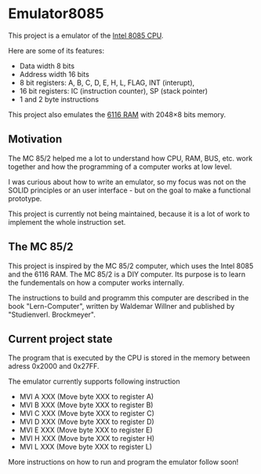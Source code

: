 # Emulator8085
This project is a emulator of the [Intel 8085 CPU](https://en.wikipedia.org/wiki/Intel_8085#Commands/instructions). 

Here are some of its features:
* Data width	8 bits
* Address width	16 bits
* 8 bit registers: A, B, C, D, E, H, L, FLAG, INT (interupt), 
* 16 bit registers: IC (instruction counter), SP (stack pointer)
* 1 and 2 byte instructions 

This project also emulates the [6116 RAM](http://ee-classes.usc.edu/ee459/library/datasheets/6116SA.pdf) with 2048×8 bits memory.

## Motivation

The MC 85/2 helped me a lot to understand how CPU, RAM, BUS, etc. work together and how the programming of a computer works at low level. 

I was curious about how to write an emulator, so my focus was not on the SOLID principles or an user interface - but on the goal to make a functional prototype.

This project is currently not being maintained, because it is a lot of work to implement the whole instruction set.

## The MC 85/2
This project is inspired by the MC 85/2 computer, which uses the Intel 8085 and the 6116 RAM.
The MC 85/2 is a DIY computer. Its purpose is to learn the fundementals on how a computer works internally. 

The instructions to build and programm this computer are described in the book "Lern-Computer", written by Waldemar Willner and published by "Studienverl. Brockmeyer".

## Current project state

The program that is executed by the CPU is stored in the memory between adress 0x2000 and 0x27FF.

The emulator currently supports following instruction
* MVI A XXX (Move byte XXX to register A)
* MVI B XXX (Move byte XXX to register B)
* MVI C XXX (Move byte XXX to register C)
* MVI D XXX (Move byte XXX to register D)
* MVI E XXX (Move byte XXX to register E)
* MVI H XXX (Move byte XXX to register H)
* MVI L XXX (Move byte XXX to register L)

More instructions on how to run and program the emulator follow soon!

